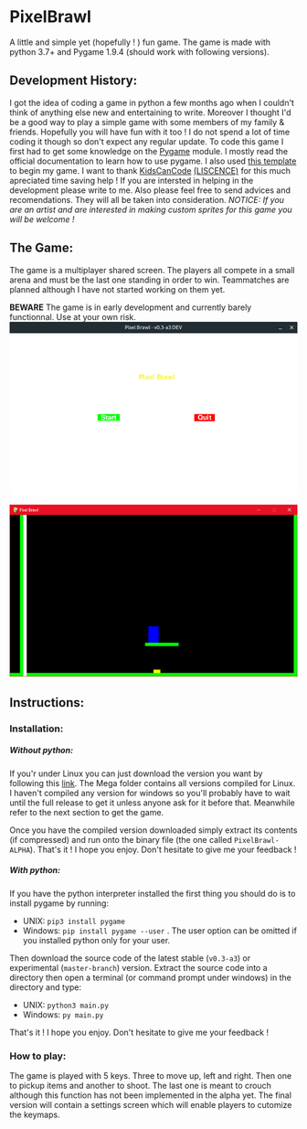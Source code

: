 # PixelBrawl
A little and simple yet (hopefully ! ) fun game. The game is made with python 3.7+ and Pygame 1.9.4 (should work with following versions).

## Development History:
I got the idea of coding a game in python a few months ago when I couldn't think of anything else new and entertaining to write. Moreover I thought I'd be a good way to play a simple game with some members of my family & friends. Hopefully you will have fun with it too ! I do not spend a lot of time coding it though so don't expect any regular update. To code this game I first had to get some knowledge on the [Pygame](https://pygame.org/) module. I mostly read the official documentation to learn how to use pygame. I also used [this template](https://github.com/kidscancode/pygame_tutorials/blob/master/pygame%20template.py) to begin my game. I want to thank [KidsCanCode](https://github.com/kidscancode/) [(LISCENCE)](https://github.com/kidscancode/pygame_tutorials/LICENSE) for this much apreciated time saving help ! 
If you are intersted in helping in the development please write to me. Also please feel free to send advices and recomendations. They will all be taken into consideration. *NOTICE: If you are an artist and are interested in making custom sprites for this game you will be welcome !*

## The Game:
The game is a multiplayer shared screen. The players all compete in a small arena and must be the last one standing in order to win. Teammatches are planned although I have not started working on them yet.

**BEWARE** The game is in early development and currently barely functionnal. Use at your own risk.
![v0.3-a3-DEV Main menu screenshot](https://raw.githubusercontent.com/NotaSmartDev/assets/master/v0.3-a3.png)

![v0.1-a1 Test map screenshot](https://raw.githubusercontent.com/NotaSmartDev/assets/master/Capture.PNG)







## Instructions:

### Installation:

##### Without python:

If you'r under Linux you can just download the version you want by following this [link](https://mega.nz/#F!YOwFhSbL!fjnwdNnDcOq_z7YAiVQ-BA). The Mega folder contains all versions compiled for Linux. I haven't compiled any version for windows so you'll probably have to wait until the full release to get it unless anyone ask for it before that. Meanwhile refer to the next section to get the game.

Once you have the compiled version downloaded simply extract its contents (if compressed) and run onto the binary file (the one called `PixelBrawl-ALPHA`). That's it ! I hope you enjoy. Don't hesitate to give me your feedback !

##### With python:

If you have the python interpreter installed the first thing you should do is to install pygame by running:

- UNIX: `pip3 install pygame`
- Windows: `pip install pygame --user` . The user option can be omitted if you installed python only for your user.

Then download the source code of the latest stable (`v0.3-a3`) or experimental (`master-branch`) version. Extract the source code into a directory then open a terminal (or command prompt under windows) in the directory and type:

- UNIX: `python3 main.py`
- Windows: `py main.py`

That's it ! I hope you enjoy. Don't hesitate to give me your feedback !



### How to play:

The game is played with 5 keys. Three to move up, left and right. Then one to pickup items and another to shoot. The last one is meant to crouch although this function has not been implemented in the alpha yet.
The final version will contain a settings screen which will enable players to cutomize the keymaps.